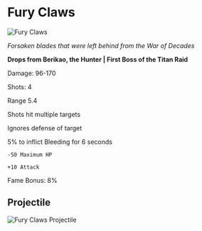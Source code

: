 # Fury Claws

![Fury Claws](https://vwiki.valorserver.com/api/item/picture/Fury%20Claws)  

<i>Forsaken blades that were left behind from the War of Decades</i>

**Drops from Berikao, the Hunter | First Boss of the Titan Raid**

Damage: 96-170

Shots: 4

Range 5.4

Shots hit multiple targets

Ignores defense of target

5% to inflict Bleeding for 6 seconds

    -50 Maximum HP
    
    +10 Attack
    
Fame Bonus: 8%

## Projectile

![Fury Claws Projectile](https://cdn.discordapp.com/attachments/953134990428868629/969067810414276668/fury_claws.gif)
